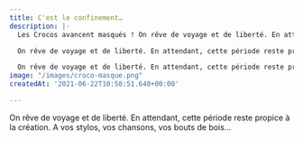 ```yaml
---
title: C'est le confinement…
description: |-
  Les Crocos avancent masqués ! On rêve de voyage et de liberté. En attendant, cette période reste propice à la création. A vos stylos, vos chansons, vos bouts de bois…

  On rêve de voyage et de liberté. En attendant, cette période reste propice à la création. A vos stylos, vos chansons, vos bouts de bois…

  On rêve de voyage et de liberté. En attendant, cette période reste propice à la création. A vos stylos, vos chansons, vos bouts de bois…
image: "/images/croco-masque.png"
createdAt: '2021-06-22T10:58:51.640+00:00'

---
```

On rêve de voyage et de liberté. En attendant, cette période reste propice à la création. A vos stylos, vos chansons, vos bouts de bois…